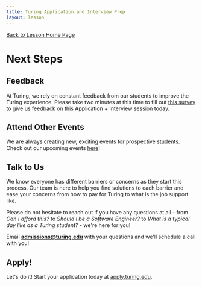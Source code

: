 ```yaml
---
title: Turing Application and Interview Prep
layout: lesson
---
```


<a href="../">Back to Lesson Home Page</a>

# Next Steps

## Feedback

At Turing, we rely on constant feedback from our students to improve the Turing experience. Please take two minutes at this time to fill out <a target="blank" href="https://airtable.com/appR5bqtCZv7u3xXX/shr8IHKqMDPRxVZlz">this survey</a> to give us feedback on this Application + Interview session today.

## Attend Other Events

We are always creating new, exciting events for prospective students. Check out our upcoming events <a target="blank" href="https://www.eventbrite.com/o/turing-school-of-software-design-9895674202">here</a>!

## Talk to Us

We know everyone has different barriers or concerns as they start this process. Our team is here to help you find solutions to each barrier and ease your concerns from how to pay for Turing to what is the job support like.  

Please do not hesitate to reach out if you have any questions at all - from *Can I afford this?* to *Should I be a Software Engineer?* to *What is a typical day like as a Turing student?* - we're here for you!  

Email **admissions@turing.edu** with your questions and we'll schedule a call with you!


## Apply!

Let's do it! Start your application today at <a target="blank" href="https://apply.turing.edu/">apply.turing.edu</a>. 
